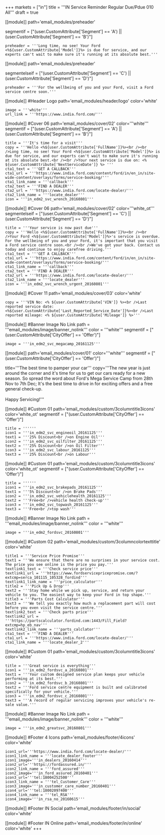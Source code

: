 +++
markets = ["in"]
title = '''IN Service Reminder Regular Due/Pdue 010 All'''
draft = true

[[module]]
path='email_modules/preheader'

segmentif = ["(user.CustomAttribute['Segment'] == 'A') || (user.CustomAttribute['Segment'] == 'B')"]

	preheader = '''Long time, no see! Your Ford <%${user.CustomAttribute['Model']}%> is due for service, and our experts can't wait to make sure it's running at its absolute best.'''

[[module]]
path='email_modules/preheader'

segmentelseif = ["(user.CustomAttribute['Segment'] == 'C') || (user.CustomAttribute['Segment'] == 'D')"]

	preheader = '''For the wellbeing of you and your Ford, visit a Ford service centre soon.'''

[[module]] #Header Logo
path='email_modules/header/logo'
color='white'

	image = '''white'''
	url_link = '''https://www.india.ford.com/'''

[[module]] #Cover 06
path='email_modules/cover/02'
color='''white'''
segmentif = ["(user.CustomAttribute['Segment'] == 'A') || (user.CustomAttribute['Segment'] == 'B')"]


	title = '''It's time for a visit'''
	copy = '''Hello <%${user.CustomAttribute['FullName']}%><br /><br />Long time, no see! Your Ford <%${user.CustomAttribute['Model']}%> is due for service, and our experts can't wait to make sure it's running at its absolute best.<br /><br />Your next service is due on: <% ${user.CustomAttribute['NextServiceDate']} %> '''
	cta1_text = '''GET A CALLBACK'''
	cta1_url = '''https://www.india.ford.com/content/ford/in/en_in/site-wide-content/overlays/forms/service-booking/'''
	cta1_link_name = '''callback'''
	cta2_text = '''FIND A DEALER'''
	cta2_url = '''https://www.india.ford.com/locate-dealer/'''
	cta2_link_name = '''locate_dealer'''
	icon = '''in_edm2_svc_wrench_20160801'''

[[module]] #Cover 06
path='email_modules/cover/02'
color='''white_ot'''
segmentelseif = ["(user.CustomAttribute['Segment'] == 'C') || (user.CustomAttribute['Segment'] == 'D')"]

	title = '''Your service is now past due'''
	copy = '''Hello <%${user.CustomAttribute['FullName']}%><br /><br />Your Ford <%${user.CustomAttribute['Model']}%>'s service is overdue. For the wellbeing of you and your Ford, it's important that you visit a Ford service centre soon.<br /><br />We've got your back. Contact us today and continue to enjoy carefree driving.'''
	cta1_text = '''GET A CALLBACK'''
	cta1_url = '''https://www.india.ford.com/content/ford/in/en_in/site-wide-content/overlays/forms/service-booking/'''
	cta1_link_name = '''callback'''
	cta2_text = '''FIND A DEALER'''
	cta2_url = '''https://www.india.ford.com/locate-dealer/'''
	cta2_link_name = '''locate_dealer'''
	icon = '''in_edm2_svc_wrench_urgent_20160801'''

[[module]] #Cover 11
path='email_modules/cover/03'
color='white'

	copy = '''VIN No: <% ${user.CustomAttribute['VIN']} %><br />Last reported service date: <%${user.CustomAttribute['Last_Reported_Service_Date']}%><br />Last reported mileage: <% ${user.CustomAttribute['Mileage']} %>'''
[[module]] #Banner Image No Link
path = '''email_modules/image/banner_nolink'''
color = '''white'''
segmentif = ["(user.CustomAttribute['CityOffer'] == 'Offer')"]

	image = '''in_edm2_svc_megacamp_20161125'''

[[module]]
path='email_modules/cover/01'
color='''white'''
segmentif = ["(user.CustomAttribute['CityOffer'] == 'Offer')"]

title='''The best time to pamper your car'''
copy='''The new year is just around the corner and it's time for us to get our cars ready for a new season. So spread the word about Ford's Mega Service Camp from 28th Nov to 7th Dec; It's the best time to drive in for exciting offers and a free general check-up.<br /><br />Happy Servicing!'''

[[module]] #Custom 01
path='email_modules/custom/3columntitle3icons'
color='white_ot'
segmentif = ["(user.CustomAttribute['CityOffer'] == 'Offer')"]

	title = ''''''
	icon1 = '''in_edm2_svc_engineoil_20161125'''
	text1 = '''25% Discount<br />on Engine Oil'''
	icon2 = '''in_edm2_svc_oilfilter_20161125'''
	text2 = '''25% Discount<br />on Oil Filter'''
	icon3 = '''in_edm2_svc_labour_20161125'''
	text3 = '''25% Discount<br />on Labour'''

[[module]] #Custom 01
path='email_modules/custom/3columntitle3icons'
color='white_ot'
segmentif = ["(user.CustomAttribute['CityOffer'] == 'Offer')"]

	title = ''''''
	icon1 = '''in_edm2_svc_brakepads_20161125'''
	text1 = '''5% Discount<br />on Brake Pads'''
	icon2 = '''in_edm2_svc_vehiclehealth_20161125'''
	text2 = '''Free<br />vehicle health check-up'''
	icon3 = '''in_edm2_svc_topwash_20161125'''
	text3 = '''Free<br />top wash'''

[[module]] #Banner Image No Link
path = '''email_modules/image/banner_nolink'''
color = '''white'''

	image = '''in_edm2_fordsvc_20160801'''

[[module]] #Custom 02
path='email_modules/custom/3columncolortexttitle'
color='white'

	title1 = '''Service Price Promise'''
	text1 = '''We ensure that there are no surprises in your service cost. The price you see online is the price you pay.'''
	textlink1_text = '''Check service price'''
	textlink1_url = '''https://www.fordservicepricepromise.com/?extcmp=serca_101115_105328_fordind'''
	textlink1_link_name = '''price_calculator'''
	title2 = '''Pick Up & Drop'''
	text2 = '''Stay home while we pick up, service, and return your vehicle to you. The easiest way to keep your Ford in top shape.'''
	title3 = '''Parts Cost Calculator'''
	text3 = '''We tell you exactly how much a replacement part will cost before you even visit the service centre.'''
	textlink2_text = '''Check parts price'''
	textlink2_url = '''https://partscalculator.fordind.com:1443/Fill_Field?extcmp=hp_eb_nav'''
	textlink2_link_name = '''parts_calclator'''
	cta1_text = '''FIND A DEALER'''
	cta1_url = '''https://www.india.ford.com/locate-dealer/'''
	cta1_link_name = '''locate_dealer_2'''

[[module]] #Custom 01
path='email_modules/custom/3columntitle3icons'
color='white'

	title = '''Great service is everything'''
	icon1 = '''in_edm2_fordsvc_a_20160801'''
	text1 = '''Your custom designed service plan keeps your vehicle performing at its best.'''
	icon2 = '''in_edm2_fordsvc_b_20160801'''
	text2 = '''Ford service centre equipment is built and calibrated specifically for your vehicle.'''
	icon3 = '''in_edm2_fordsvc_c_20160801'''
	text3 = '''A record of regular servicing improves your vehicle's re-sale value.'''

[[module]] #Banner Image No Link
path = '''email_modules/image/banner_nolink'''
color = '''white'''

	image = '''in_edm2_greatsvc_20160801'''

[[module]] #Footer 4 Icons
path='email_modules/footer/4icons'
color='white'

	icon1_url='''https://www.india.ford.com/locate-dealer/'''
	icon1_link_name = '''locate_dealer_footer'''
	icon1_image='''in_dealers_20160414'''
	icon2_url='''https://fordassured.in/'''
	icon2_link_name = '''ford_assured'''
	icon2_image='''in_ford_assured_20160401'''
	icon3_url='''tel:18004252500'''
	icon3_link_name = '''tel_Customer_Care'''
	icon3_image='''in_customer_care_number_20160401'''
	icon4_url='''tel:18002097400'''
	icon4_link_name = '''tel_RSA'''
	icon4_image='''in_rsa_no_20160615'''

[[module]] #Footer IN Social
path='email_modules/footer/in/social'
color='white'

[[module]] #Footer IN Online
path='email_modules/footer/in/online'
color='white'
+++
